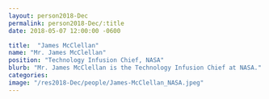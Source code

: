 ```yaml
---
layout: person2018-Dec
permalink: person2018-Dec/:title
date: 2018-05-07 12:00:00 -0600

title:  "James McClellan"
name: "Mr. James McClellan"
position: "Technology Infusion Chief, NASA"
blurb: "Mr. James McClellan is the Technology Infusion Chief at NASA."
categories: 
image: "/res2018-Dec/people/James-McClellan_NASA.jpeg"
---
```

